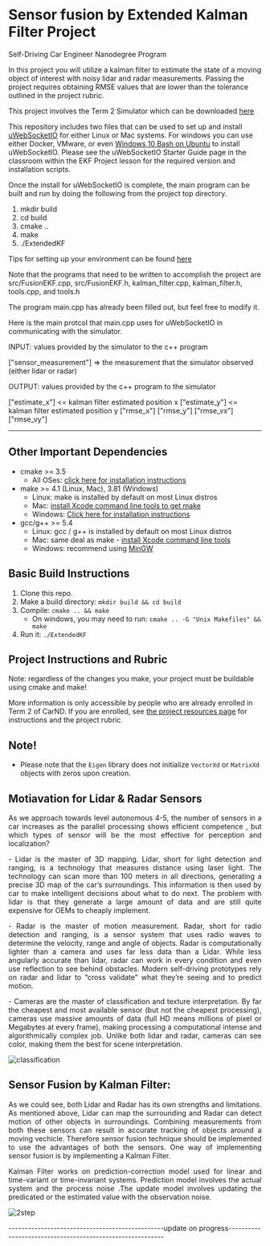 # Sensor fusion by Extended Kalman Filter Project
Self-Driving Car Engineer Nanodegree Program

In this project you will utilize a kalman filter to estimate the state of a moving object of interest with noisy lidar and radar measurements. Passing the project requires obtaining RMSE values that are lower than the tolerance outlined in the project rubric. 

This project involves the Term 2 Simulator which can be downloaded [here](https://github.com/udacity/self-driving-car-sim/releases)

This repository includes two files that can be used to set up and install [uWebSocketIO](https://github.com/uWebSockets/uWebSockets) for either Linux or Mac systems. For windows you can use either Docker, VMware, or even [Windows 10 Bash on Ubuntu](https://www.howtogeek.com/249966/how-to-install-and-use-the-linux-bash-shell-on-windows-10/) to install uWebSocketIO. Please see the uWebSocketIO Starter Guide page in the classroom within the EKF Project lesson for the required version and installation scripts.

Once the install for uWebSocketIO is complete, the main program can be built and run by doing the following from the project top directory.

1. mkdir build
2. cd build
3. cmake ..
4. make
5. ./ExtendedKF

Tips for setting up your environment can be found [here](https://classroom.udacity.com/nanodegrees/nd013/parts/40f38239-66b6-46ec-ae68-03afd8a601c8/modules/0949fca6-b379-42af-a919-ee50aa304e6a/lessons/f758c44c-5e40-4e01-93b5-1a82aa4e044f/concepts/23d376c7-0195-4276-bdf0-e02f1f3c665d)

Note that the programs that need to be written to accomplish the project are src/FusionEKF.cpp, src/FusionEKF.h, kalman_filter.cpp, kalman_filter.h, tools.cpp, and tools.h

The program main.cpp has already been filled out, but feel free to modify it.

Here is the main protcol that main.cpp uses for uWebSocketIO in communicating with the simulator.


INPUT: values provided by the simulator to the c++ program

["sensor_measurement"] => the measurement that the simulator observed (either lidar or radar)


OUTPUT: values provided by the c++ program to the simulator

["estimate_x"] <= kalman filter estimated position x
["estimate_y"] <= kalman filter estimated position y
["rmse_x"]
["rmse_y"]
["rmse_vx"]
["rmse_vy"]

---

## Other Important Dependencies

* cmake >= 3.5
  * All OSes: [click here for installation instructions](https://cmake.org/install/)
* make >= 4.1 (Linux, Mac), 3.81 (Windows)
  * Linux: make is installed by default on most Linux distros
  * Mac: [install Xcode command line tools to get make](https://developer.apple.com/xcode/features/)
  * Windows: [Click here for installation instructions](http://gnuwin32.sourceforge.net/packages/make.htm)
* gcc/g++ >= 5.4
  * Linux: gcc / g++ is installed by default on most Linux distros
  * Mac: same deal as make - [install Xcode command line tools](https://developer.apple.com/xcode/features/)
  * Windows: recommend using [MinGW](http://www.mingw.org/)

## Basic Build Instructions

1. Clone this repo.
2. Make a build directory: `mkdir build && cd build`
3. Compile: `cmake .. && make` 
   * On windows, you may need to run: `cmake .. -G "Unix Makefiles" && make`
4. Run it: `./ExtendedKF `

## Project Instructions and Rubric

Note: regardless of the changes you make, your project must be buildable using
cmake and make!

More information is only accessible by people who are already enrolled in Term 2
of CarND. If you are enrolled, see [the project resources page](https://classroom.udacity.com/nanodegrees/nd013/parts/40f38239-66b6-46ec-ae68-03afd8a601c8/modules/0949fca6-b379-42af-a919-ee50aa304e6a/lessons/f758c44c-5e40-4e01-93b5-1a82aa4e044f/concepts/382ebfd6-1d55-4487-84a5-b6a5a4ba1e47)
for instructions and the project rubric.

## Note!

 * Please note that the ```Eigen``` library does not initialize ```VectorXd``` or ```MatrixXd``` objects with zeros upon creation.

## Motiavation for Lidar & Radar Sensors

<p align="justify">
As we approach towards level autonomous 4-5, the number of sensors in a car increases as the parallel processing shows efficient competence , but which types of sensor will be the most effective for perception and localization? </p>

<p align="justify">
- Lidar is the master of 3D mapping. Lidar, short for light detection and ranging, is a technology that measures distance using laser light. The technology can scan more than 100 meters in all directions, generating a precise 3D map of the car’s surroundings. This information is then used by car to make intelligent decisions about what to do next. The problem with lidar is that they generate a large amount of data and are still quite expensive for OEMs to cheaply implement. </p>

<p align="justify">
- Radar is the master of motion measurement. Radar, short for radio detection and ranging, is a sensor system that uses radio waves to determine the velocity, range and angle of objects. Radar is computationally lighter than a camera and uses far less data than a Lidar. While less angularly accurate than lidar, radar can work in every condition and even use reflection to see behind obstacles. Modern self-driving prototypes rely on radar and lidar to “cross validate” what they’re seeing and to predict motion.  </p>

<p align="justify">
- Cameras are the master of classification and texture interpretation. By far the cheapest and most available sensor (but not the cheapest processing), cameras use massive amounts of data (full HD means millions of pixel or Megabytes at every frame), making processing a computational intense and algorithmically complex job. Unlike both lidar and radar, cameras can see color, making them the best for scene interpretation.
 </p>


![classification](https://user-images.githubusercontent.com/37708330/50005132-8a523780-ffa9-11e8-8229-aaf60b765043.png)


## Sensor Fusion by Kalman Filter:

<p align="justify"> As we could see, both Lidar and Radar has its own strengths and limitations. As mentioned above, Lidar can map the surrounding and Radar can detect motion of other objects in surroundings. Combining measurements from both these sensors can result in accurate tracking of objects around a moving vechicle. Therefore sensor fusion technique should be implemented to use the advantages of both the sensors. One way of implementing sensor fusion is by implementing a Kalman Filter.  </p>

<p align="justify">
Kalman Filter works on prediction-correction model used for linear and time-variant or time-invariant systems. Prediction model involves the actual system and the process noise .The update model involves updating the predicated or the estimated value with the observation noise. </p>

![2step](https://user-images.githubusercontent.com/37708330/50016920-d6fa3a80-ffca-11e8-8a80-6fa0384adf5a.png)


------------------------------------------------update on progress----------------------------------------------------------

